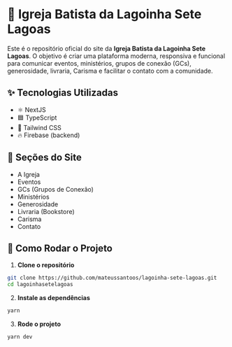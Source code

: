 # 🌿 Igreja Batista da Lagoinha Sete Lagoas

Este é o repositório oficial do site da **Igreja Batista da Lagoinha Sete Lagoas**. O objetivo é criar uma plataforma moderna, responsiva e funcional para comunicar eventos, ministérios, grupos de conexão (GCs), generosidade, livraria, Carisma e facilitar o contato com a comunidade.

## ✨ Tecnologias Utilizadas

- ⚛️ NextJS
- 🟦 TypeScript
- 🎨 Tailwind CSS
- 🔥 Firebase (backend)

## 📁 Seções do Site

- A Igreja
- Eventos
- GCs (Grupos de Conexão)
- Ministérios
- Generosidade
- Livraria (Bookstore)
- Carisma
- Contato

## 🚀 Como Rodar o Projeto

1. **Clone o repositório**

```bash
git clone https://github.com/mateussantoos/lagoinha-sete-lagoas.git
cd lagoinhasetelagoas
```

2. **Instale as dependências**

```bash
yarn
```

3. **Rode o projeto**

```bash
yarn dev
```

